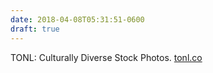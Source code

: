 ```yaml
---
date: 2018-04-08T05:31:51-0600
draft: true
---
```




TONL: Culturally Diverse Stock Photos. [tonl.co](https://tonl.co)



